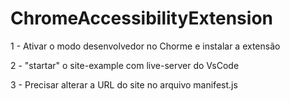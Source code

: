 # ChromeAccessibilityExtension

1 - Ativar o modo desenvolvedor no Chorme e instalar a extensão

2 - "startar" o site-example com live-server do VsCode

3 - Precisar alterar a URL do site no arquivo manifest.js 
